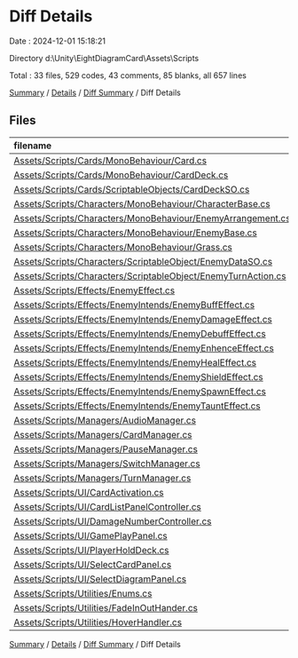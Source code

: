 # Diff Details

Date : 2024-12-01 15:18:21

Directory d:\\Unity\\EightDiagramCard\\Assets\\Scripts

Total : 33 files,  529 codes, 43 comments, 85 blanks, all 657 lines

[Summary](results.md) / [Details](details.md) / [Diff Summary](diff.md) / Diff Details

## Files
| filename | language | code | comment | blank | total |
| :--- | :--- | ---: | ---: | ---: | ---: |
| [Assets/Scripts/Cards/MonoBehaviour/Card.cs](/Assets/Scripts/Cards/MonoBehaviour/Card.cs) | C# | 1 | 0 | 0 | 1 |
| [Assets/Scripts/Cards/MonoBehaviour/CardDeck.cs](/Assets/Scripts/Cards/MonoBehaviour/CardDeck.cs) | C# | 40 | 0 | 2 | 42 |
| [Assets/Scripts/Cards/ScriptableObjects/CardDeckSO.cs](/Assets/Scripts/Cards/ScriptableObjects/CardDeckSO.cs) | C# | 1 | 0 | -1 | 0 |
| [Assets/Scripts/Characters/MonoBehaviour/CharacterBase.cs](/Assets/Scripts/Characters/MonoBehaviour/CharacterBase.cs) | C# | 15 | 1 | 0 | 16 |
| [Assets/Scripts/Characters/MonoBehaviour/EnemyArrangement.cs](/Assets/Scripts/Characters/MonoBehaviour/EnemyArrangement.cs) | C# | 26 | 0 | 5 | 31 |
| [Assets/Scripts/Characters/MonoBehaviour/EnemyBase.cs](/Assets/Scripts/Characters/MonoBehaviour/EnemyBase.cs) | C# | 34 | 1 | 2 | 37 |
| [Assets/Scripts/Characters/MonoBehaviour/Grass.cs](/Assets/Scripts/Characters/MonoBehaviour/Grass.cs) | C# | 21 | 1 | 3 | 25 |
| [Assets/Scripts/Characters/ScriptableObject/EnemyDataSO.cs](/Assets/Scripts/Characters/ScriptableObject/EnemyDataSO.cs) | C# | 17 | 0 | 4 | 21 |
| [Assets/Scripts/Characters/ScriptableObject/EnemyTurnAction.cs](/Assets/Scripts/Characters/ScriptableObject/EnemyTurnAction.cs) | C# | 8 | 0 | 2 | 10 |
| [Assets/Scripts/Effects/EnemyEffect.cs](/Assets/Scripts/Effects/EnemyEffect.cs) | C# | 10 | 2 | 2 | 14 |
| [Assets/Scripts/Effects/EnemyIntends/EnemyBuffEffect.cs](/Assets/Scripts/Effects/EnemyIntends/EnemyBuffEffect.cs) | C# | 16 | 0 | 2 | 18 |
| [Assets/Scripts/Effects/EnemyIntends/EnemyDamageEffect.cs](/Assets/Scripts/Effects/EnemyIntends/EnemyDamageEffect.cs) | C# | 18 | 0 | 2 | 20 |
| [Assets/Scripts/Effects/EnemyIntends/EnemyDebuffEffect.cs](/Assets/Scripts/Effects/EnemyIntends/EnemyDebuffEffect.cs) | C# | 15 | 0 | 2 | 17 |
| [Assets/Scripts/Effects/EnemyIntends/EnemyEnhenceEffect.cs](/Assets/Scripts/Effects/EnemyIntends/EnemyEnhenceEffect.cs) | C# | 12 | 0 | 2 | 14 |
| [Assets/Scripts/Effects/EnemyIntends/EnemyHealEffect.cs](/Assets/Scripts/Effects/EnemyIntends/EnemyHealEffect.cs) | C# | 11 | 0 | 2 | 13 |
| [Assets/Scripts/Effects/EnemyIntends/EnemyShieldEffect.cs](/Assets/Scripts/Effects/EnemyIntends/EnemyShieldEffect.cs) | C# | 11 | 0 | 2 | 13 |
| [Assets/Scripts/Effects/EnemyIntends/EnemySpawnEffect.cs](/Assets/Scripts/Effects/EnemyIntends/EnemySpawnEffect.cs) | C# | 12 | 0 | 2 | 14 |
| [Assets/Scripts/Effects/EnemyIntends/EnemyTauntEffect.cs](/Assets/Scripts/Effects/EnemyIntends/EnemyTauntEffect.cs) | C# | 11 | 0 | 2 | 13 |
| [Assets/Scripts/Managers/AudioManager.cs](/Assets/Scripts/Managers/AudioManager.cs) | C# | 12 | 2 | 5 | 19 |
| [Assets/Scripts/Managers/CardManager.cs](/Assets/Scripts/Managers/CardManager.cs) | C# | 9 | 0 | 1 | 10 |
| [Assets/Scripts/Managers/PauseManager.cs](/Assets/Scripts/Managers/PauseManager.cs) | C# | 7 | 1 | 2 | 10 |
| [Assets/Scripts/Managers/SwitchManager.cs](/Assets/Scripts/Managers/SwitchManager.cs) | C# | 20 | 2 | 6 | 28 |
| [Assets/Scripts/Managers/TurnManager.cs](/Assets/Scripts/Managers/TurnManager.cs) | C# | -4 | 20 | 1 | 17 |
| [Assets/Scripts/UI/CardActivation.cs](/Assets/Scripts/UI/CardActivation.cs) | C# | 0 | 1 | -1 | 0 |
| [Assets/Scripts/UI/CardListPanelController.cs](/Assets/Scripts/UI/CardListPanelController.cs) | C# | 90 | 6 | 15 | 111 |
| [Assets/Scripts/UI/DamageNumberController.cs](/Assets/Scripts/UI/DamageNumberController.cs) | C# | 52 | 1 | 8 | 61 |
| [Assets/Scripts/UI/GamePlayPanel.cs](/Assets/Scripts/UI/GamePlayPanel.cs) | C# | -28 | -2 | -3 | -33 |
| [Assets/Scripts/UI/PlayerHoldDeck.cs](/Assets/Scripts/UI/PlayerHoldDeck.cs) | C# | 37 | 2 | 8 | 47 |
| [Assets/Scripts/UI/SelectCardPanel.cs](/Assets/Scripts/UI/SelectCardPanel.cs) | C# | 21 | 4 | 3 | 28 |
| [Assets/Scripts/UI/SelectDiagramPanel.cs](/Assets/Scripts/UI/SelectDiagramPanel.cs) | C# | -1 | 2 | 2 | 3 |
| [Assets/Scripts/Utilities/Enums.cs](/Assets/Scripts/Utilities/Enums.cs) | C# | 6 | 0 | 1 | 7 |
| [Assets/Scripts/Utilities/FadeInOutHander.cs](/Assets/Scripts/Utilities/FadeInOutHander.cs) | C# | 0 | -1 | 0 | -1 |
| [Assets/Scripts/Utilities/HoverHandler.cs](/Assets/Scripts/Utilities/HoverHandler.cs) | C# | 29 | 0 | 2 | 31 |

[Summary](results.md) / [Details](details.md) / [Diff Summary](diff.md) / Diff Details